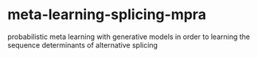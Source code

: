 # meta-learning-splicing-mpra
probabilistic meta learning with generative models in order to learning the sequence determinants of alternative splicing 

